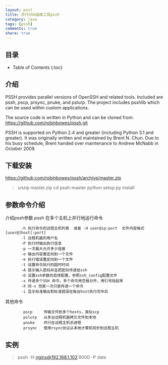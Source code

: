 ```yaml
---
layout: post
title: 并行SSH运维工具pssh
category: java
tags: [pssh]
comments: true
share: true
---
```

## 目录 ##

* Table of Contents
{:toc}

## 介绍 ##
PSSH provides parallel versions of OpenSSH and related tools. Included are pssh, pscp, prsync, pnuke, and pslurp. The project includes psshlib which can be used within custom applications. 

The source code is written in Python and can be cloned from: https://github.com/robinbowes/pssh.git

PSSH is supported on Python 2.4 and greater (including Python 3.1 and greater). It was originally written and maintained by Brent N. Chun. Due to his busy schedule, Brent handed over maintenance to Andrew McNabb in October 2009.

## 下载安装 ##

https://github.com/robinbowes/pssh/archive/master.zip

> unzip master.zip
> cd pssh-master
> python setup.py install

## 参数命令介绍 ## 

介绍pssh参数  pssh   在多个主机上并行地运行命令

```
       -h 执行命令的远程主机列表  或者 -H user@ip:port  文件内容格式[user@]host[:port]
       -l 远程机器的用户名
       -P 执行时输出执行信息
       -p 一次最大允许多少连接
       -o 输出内容重定向到一个文件
       -e 执行错误重定向到一个文件
       -t 设置命令执行的超时时间
       -A 提示输入密码并且把密码传递给ssh
       -O 设置ssh参数的具体配置，参照ssh_config配置文件
       -x 传递多个SSH 命令，多个命令用空格分开，用引号括起来
       -X 同-x 但是一次只能传递一个命令
       -i 显示标准输出和标准错误在每台host执行完毕后
```

其他命令

```
        pscp     传输文件到多个hosts，类似scp
        pslurp   从多台远程机器拷贝文件到本地
        pnuke    并行在远程主机杀进程
        prsync   使用rsync协议从本地计算机同步到远程主机
```

##  实例 ## 

>  pssh -H nginx@192.168.1.102:9000 -P date

